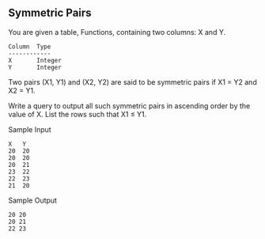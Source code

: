 ## Symmetric Pairs

You are given a table, Functions, containing two columns: X and Y.

```
Column  Type
------------
X       Integer
Y       Integer
```

Two pairs (X1, Y1) and (X2, Y2) are said to be symmetric pairs if X1 = Y2 and X2 = Y1.

Write a query to output all such symmetric pairs in ascending order by the value of X. List the rows such that X1 ≤ Y1.

Sample Input

```
X   Y
20  20
20  20
20  21
23  22
22  23
21  20
```

Sample Output
```
20 20
20 21
22 23
```
